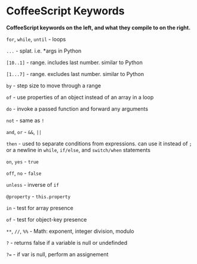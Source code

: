 # CoffeeScript Keywords

**CoffeeScript keywords on the left, and what they compile to on the right.**

`for`, `while`, `until` - loops

`...` - splat. i.e. *args in Python

`[10..1]` - range. includes last number. similar to Python

`[1...7]` - range. excludes last number. similar to Python

`by` - step size to move through a range

`of` - use properties of an object instead of an array in a loop

`do` - invoke a passed function and forward any arguments

`not` - same as `!`

`and`, `or` - `&&`, `||`

`then` - used to separate conditions from expressions. can use it instead of `;` or a newline in `while`, `if/else`, and `switch/when` statements

`on`, `yes` - `true`

`off`, `no` - `false`

`unless` - inverse of `if`

`@property` - `this.property`

`in` - test for array presence

`of` - test for object-key presence

`**`, `//`, `%%` - Math: exponent, integer division, modulo

`?` - returns false if a variable is null or undefinded

`?=` - if var is null, perform an assignement


